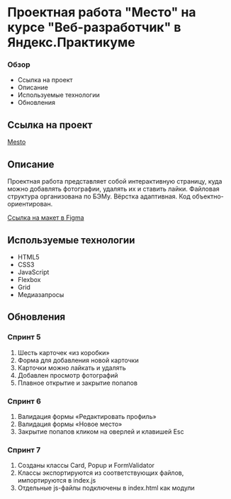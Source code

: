 # Проектная работа "Место" на курсе "Веб-разработчик" в Яндекс.Практикуме

### Обзор

* Ссылка на проект
* Описание
* Используемые технологии
* Обновления

## Ссылка на проект

[Mesto](https://never2vin.github.io/mesto)

## Описание

Проектная работа представляет собой интерактивную страницу, куда можно добавлять фотографии, удалять их и ставить лайки.
Файловая структура организована по БЭМу. Вёрстка адаптивная. Код объектно-ориентирован.

[Ссылка на макет в Figma](https://www.figma.com/file/2cn9N9jSkmxD84oJik7xL7/JavaScript.-Sprint-4?node-id=0%3A1)

## Используемые технологии

* HTML5
* CSS3
* JavaScript
* Flexbox
* Grid
* Медиазапросы

## Обновления

### Спринт 5

1. Шесть карточек «из коробки»
2. Форма для добавления новой карточки
3. Карточки можно лайкать и удалять
4. Добавлен просмотр фотографий
5. Плавное открытие и закрытие попапов

### Спринт 6

1. Валидация формы «Редактировать профиль»
2. Валидация формы «Новое место»
3. Закрытие попапов кликом на оверлей и клавишей Esc

### Спринт 7

1. Созданы классы Card, Popup и FormValidator
2. Классы экспортируются из соответствующих файлов, импортируются в index.js
3. Отдельные js-файлы подключены в index.html как модули
